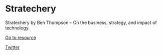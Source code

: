 # Stratechery

Stratechery by Ben Thompson – On the business, strategy, and impact of technology.

[Go to resource](https://stratechery.com/?developerstash)

[Twitter](https://twitter.com/stratechery)
